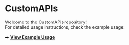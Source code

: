 # CustomAPIs

Welcome to the CustomAPIs repository!  
For detailed usage instructions, check the example usage:  

➡️ [**View Example Usage**](example.lua)
